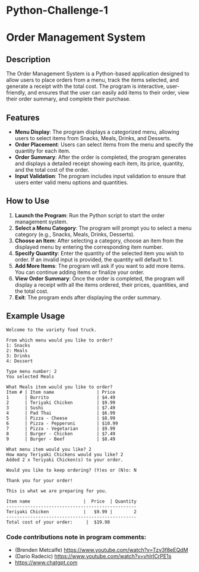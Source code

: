 # Python-Challenge-1

# Order Management System

## Description

The Order Management System is a Python-based application designed to allow users to place orders from a menu, track the items selected, and generate a receipt with the total cost. The program is interactive, user-friendly, and ensures that the user can easily add items to their order, view their order summary, and complete their purchase.

## Features

- **Menu Display**: The program displays a categorized menu, allowing users to select items from Snacks, Meals, Drinks, and Desserts.
- **Order Placement**: Users can select items from the menu and specify the quantity for each item.
- **Order Summary**: After the order is completed, the program generates and displays a detailed receipt showing each item, its price, quantity, and the total cost of the order.
- **Input Validation**: The program includes input validation to ensure that users enter valid menu options and quantities.

## How to Use

1. **Launch the Program**: Run the Python script to start the order management system.
2. **Select a Menu Category**: The program will prompt you to select a menu category (e.g., Snacks, Meals, Drinks, Desserts).
3. **Choose an Item**: After selecting a category, choose an item from the displayed menu by entering the corresponding item number.
4. **Specify Quantity**: Enter the quantity of the selected item you wish to order. If an invalid input is provided, the quantity will default to 1.
5. **Add More Items**: The program will ask if you want to add more items. You can continue adding items or finalize your order.
6. **View Order Summary**: Once the order is completed, the program will display a receipt with all the items ordered, their prices, quantities, and the total cost.
7. **Exit**: The program ends after displaying the order summary.

## Example Usage

```plaintext
Welcome to the variety food truck.

From which menu would you like to order? 
1: Snacks
2: Meals
3: Drinks
4: Dessert

Type menu number: 2
You selected Meals

What Meals item would you like to order? 
Item # | Item name                | Price
1      | Burrito                  | $4.49
2      | Teriyaki Chicken         | $9.99
3      | Sushi                    | $7.49
4      | Pad Thai                 | $6.99
5      | Pizza - Cheese           | $8.99
6      | Pizza - Pepperoni        | $10.99
7      | Pizza - Vegetarian       | $9.99
8      | Burger - Chicken         | $7.49
9      | Burger - Beef            | $8.49

What menu item would you like? 2
How many Teriyaki Chickens would you like? 2
Added 2 x Teriyaki Chicken(s) to your order.

Would you like to keep ordering? (Y)es or (N)o: N

Thank you for your order!

This is what we are preparing for you.

Item name                    |  Price  | Quantity
-------------------------------------------------
Teriyaki Chicken             |   $9.99 |        2
-------------------------------------------------
Total cost of your order:     |  $19.98
```


### **Code contributions note in program comments:**
- (Brenden Metcalfe) https://www.youtube.com/watch?v=Tzv3f8eEQdM
- (Dario Radecic) https://www.youtube.com/watch?v=vhlrICrPE1s
- https://www.chatgpt.com
